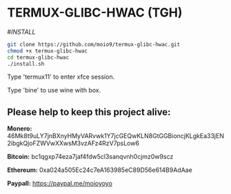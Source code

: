 # TERMUX-GLIBC-HWAC (TGH)
#_INSTALL_
```sh
git clone https://github.com/moio9/termux-glibc-hwac.git
chmod +x termux-glibc-hwac
cd termux-glibc-hwac
./install.sh
```
Type 'termux11' to enter xfce session.

Type 'bine' to use wine with box.

## **Please help to keep this project alive:**

**Monero:** 46Mk8t9uLY7jnBXnyHMyVARvwk1Y7jcGEQwKLN8GtGGBioncjKLgkEa33jEN2ibgkQjoFZWVwXXwsM3vzAFz4RzV7psLow6

**Bitcoin:** bc1qgxp74eza7jaf4fdw5cl3sanqvnh0cjmz0w9scz

**Ethereum:** 0xa024a505Ec24c7eA163985eC89D56e614B9AdAae

**Paypall:** https://paypal.me/moioyoyo

